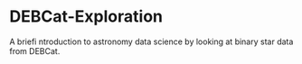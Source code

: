 # DEBCat-Exploration
A briefi ntroduction to astronomy data science by looking at binary star data from DEBCat.
